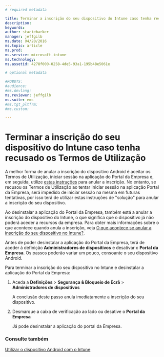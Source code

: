 ```yaml
---
# required metadata

title: Terminar a inscrição do seu dispositivo do Intune caso tenha recusado os Termos de Utilização | Microsoft Intune
description:
keywords:
author: staciebarker
manager: jeffgilb
ms.date: 04/28/2016
ms.topic: article
ms.prod:
ms.service: microsoft-intune
ms.technology:
ms.assetid: 4278f000-0258-4de5-93a1-195b48e5061e

# optional metadata

#ROBOTS:
#audience:
#ms.devlang:
ms.reviewer: jeffgilb
ms.suite: ems
#ms.tgt_pltfrm:
#ms.custom:

---
```



# Terminar a inscrição do seu dispositivo do Intune caso tenha recusado os Termos de Utilização

A melhor forma de anular a inscrição do dispositivo Android é aceitar os Termos de Utilização, iniciar sessão na aplicação do Portal da Empresa e, em seguida, utilize [estas instruções](unenroll-your-device-from-intune-android.md) para anular a inscrição. No entanto, se recusou os Termos de Utilização ao tentar iniciar sessão na aplicação Portal da Empresa, será impedido de iniciar sessão na mesma em futuras tentativas, por isso terá de utilizar estas instruções de "solução" para anular a inscrição do seu dispositivo.

Ao desinstalar a aplicação do Portal da Empresa, também está a anular a inscrição do dispositivo do Intune, o que significa que o dispositivo já não poderá aceder a recursos da empresa.  Para obter mais informações sobre o que acontece quando anula a inscrição, veja [O que acontece se anular a inscrição do seu dispositivo no Intune?](what-happens-if-you-unenroll-your-device-from-intune-android.md).

Antes de poder desinstalar a aplicação do Portal da Empresa, terá de aceder à definição **Administradores de dispositivos** e desativar o **Portal da Empresa**. Os passos poderão variar um pouco, consoante o seu dispositivo Android.

Para terminar a inscrição do seu dispositivo no Intune e desinstalar a aplicação do Portal da Empresa:

1.  Aceda a **Definições** &gt; **Segurança &amp; Bloqueio de Ecrã** &gt; **Administradores de dispositivos**

    A conclusão deste passo anula imediatamente a inscrição do seu dispositivo.

2.  Desmarque a caixa de verificação ao lado ou desative o **Portal da Empresa**

    Já pode desinstalar a aplicação do portal da Empresa.


### Consulte também
[Utilizar o dispositivo Android com o Intune](using-your-android-device-with-intune.md)

<!--HONumber=May16_HO2-->


